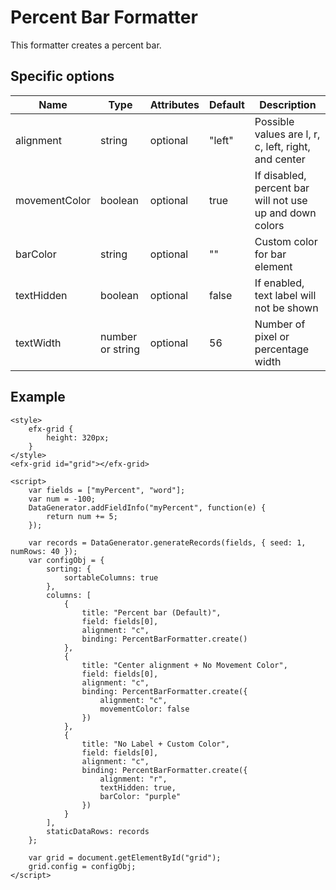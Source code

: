 # Percent Bar Formatter

This formatter creates a percent bar.

## Specific options

| Name | Type | Attributes | Default | Description |
| --- | --- | --- | --- | --- |
| alignment | string | optional | "left" | Possible values are l, r, c, left, right, and center |
| movementColor | boolean | optional | true | If disabled, percent bar will not use up and down colors |
| barColor | string | optional | "" | Custom color for bar element | This will override the movemoveColor |
| textHidden | boolean | optional | false | If enabled, text label will not be shown |
| textWidth | number or string | optional | 56 | Number of pixel or percentage width |


## Example

```live
<style>
	efx-grid {
		height: 320px;
	}
</style>
<efx-grid id="grid"></efx-grid>

<script>
	var fields = ["myPercent", "word"];
	var num = -100;
	DataGenerator.addFieldInfo("myPercent", function(e) {
		return num += 5;
	});
	
	var records = DataGenerator.generateRecords(fields, { seed: 1, numRows: 40 });
	var configObj = {
		sorting: {
			sortableColumns: true
		},
		columns: [
			{
				title: "Percent bar (Default)",
				field: fields[0],
				alignment: "c", 
				binding: PercentBarFormatter.create()
			},
			{
				title: "Center alignment + No Movement Color",
				field: fields[0],
				alignment: "c",
				binding: PercentBarFormatter.create({
					alignment: "c",
					movementColor: false
				})
			},
			{
				title: "No Label + Custom Color",
				field: fields[0],
				alignment: "c",
				binding: PercentBarFormatter.create({
					alignment: "r",
					textHidden: true,
					barColor: "purple"
				})
			}
		],
		staticDataRows: records
	};

	var grid = document.getElementById("grid");
	grid.config = configObj;
</script>
```